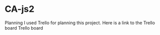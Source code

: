 # CA-js2
 
Planning
I used Trello for planning this project. Here is a link to the Trello board <a link="https://trello.com/invite/b/675f21429ff6ac8852487347/ATTI53163b93fca9cba02b47657fb76325ab69913856/js2">Trello board</a>
